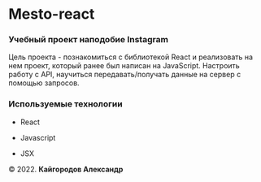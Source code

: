 # Mesto-react

### Учебный проект наподобие Instagram

Цель проекта - познакомиться с библиотекой React и реализовать на нем проект, который ранее был написан на JavaScript. Настроить работу с API, научиться передавать/получать данные на сервер с помощью запросов.

### Используемые технологии 

* React

* Javascript 

* JSX

© 2022. **Кайгородов Александр**